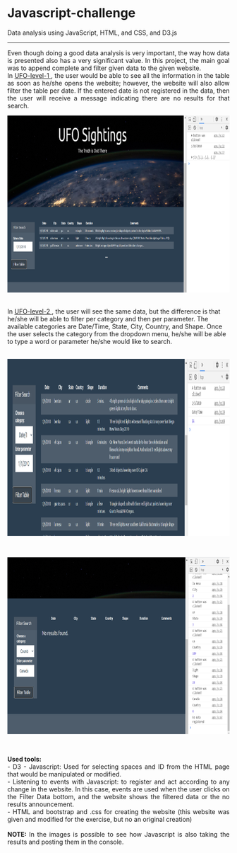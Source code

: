 # Javascript-challenge
Data analysis using JavaScript, HTML, and CSS, and D3.js
<hr></hr>
<p align="justify">
Even though doing a good data analysis is very important, the way how data is presented also has a very significant value. 
In this project, the main goal was to append complete and filter given data to the given website. <br/>
In 
<a href="https://github.com/mariasierralizarazo/javascript-challenge/tree/master/UFO-level-1"> UFO-level-1 </a>, the user would be able to see all the information
in the table as soon as he/she opens the website; however, the website will also allow filter the table per date. If the entered date is not registered in the data, 
then the user will receive a message indicating there are no results for that search. 
</br>
<p align="center">
  <img width="900" height="400" src="https://github.com/mariasierralizarazo/javascript-challenge/blob/master/UFO-level-1/Figures/filter_data.PNG?raw=true"> </img>
</p>
</br>
In <a href="https://github.com/mariasierralizarazo/javascript-challenge/tree/master/UFO-level-2"> UFO-level-2 </a>, the user will see the same data, but the difference is that he/she will be able to filter per category and then per parameter.
The available categories are Date/Time, State, City, Country, and Shape.  Once the user selects the category from the dropdown menu, 
he/she will be able to type a word or parameter he/she would like to search. 
</br>
</br>
<p align="center">
  <img width="900" height="400" src="https://github.com/mariasierralizarazo/javascript-challenge/blob/master/UFO-level-2/Figures/Filter_date.PNG?raw=true"> </img>
</p>
</br>
<p align="center">
  <img width="900" height="400" src="https://github.com/mariasierralizarazo/javascript-challenge/blob/master/UFO-level-2/Figures/filter_no_data.PNG?raw=true"> </img>
</p>
</p>
</br>
<p align="justify">
<strong> Used tools: </strong> </br>
- D3 - Javascript: Used for selecting spaces and ID from the HTML page that would be manipulated or modified. </br>
- Listening to events with Javascript: to register and act according to any change in the website.
In this case, events are used when the user clicks on the Filter Data bottom, and the website shows the filtered data or the no results announcement. </br> 
- HTML and bootstrap and .css for creating the website (this website was given and modified for the exercise, but no an original creation) </br>
</br>
<strong> NOTE: </strong> In the images is possible to see how Javascript is also taking the results and posting them in the console. 
</p>

